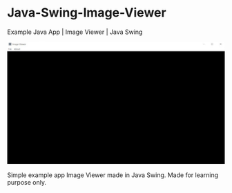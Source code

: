 # Java-Swing-Image-Viewer
Example Java App | Image Viewer | Java Swing

![Screenshot of Image Viewer](ss/ss.jpg)

Simple example app Image Viewer made in Java Swing. Made for learning purpose only.

